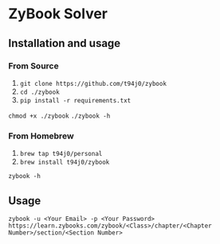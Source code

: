 # ZyBook Solver

## Installation and usage

### From Source

1. `git clone https://github.com/t94j0/zybook`
2. `cd ./zybook`
2. `pip install -r requirements.txt`

`chmod +x ./zybook`
`./zybook -h`

### From Homebrew

1. `brew tap t94j0/personal`
2. `brew install t94j0/zybook`

`zybook -h`

## Usage

`zybook -u <Your Email> -p <Your Password> https://learn.zybooks.com/zybook/<Class>/chapter/<Chapter Number>/section/<Section Number>`
